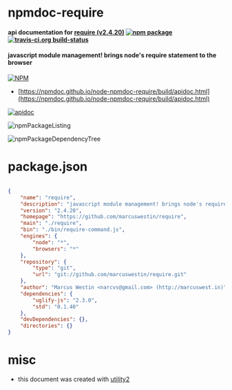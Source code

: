 # npmdoc-require

#### api documentation for  [require (v2.4.20)](https://github.com/marcuswestin/require)  [![npm package](https://img.shields.io/npm/v/npmdoc-require.svg?style=flat-square)](https://www.npmjs.org/package/npmdoc-require) [![travis-ci.org build-status](https://api.travis-ci.org/npmdoc/node-npmdoc-require.svg)](https://travis-ci.org/npmdoc/node-npmdoc-require)

#### javascript module management! brings node's require statement to the browser

[![NPM](https://nodei.co/npm/require.png?downloads=true&downloadRank=true&stars=true)](https://www.npmjs.com/package/require)

- [https://npmdoc.github.io/node-npmdoc-require/build/apidoc.html](https://npmdoc.github.io/node-npmdoc-require/build/apidoc.html)

[![apidoc](https://npmdoc.github.io/node-npmdoc-require/build/screenCapture.buildCi.browser.%252Ftmp%252Fbuild%252Fapidoc.html.png)](https://npmdoc.github.io/node-npmdoc-require/build/apidoc.html)

![npmPackageListing](https://npmdoc.github.io/node-npmdoc-require/build/screenCapture.npmPackageListing.svg)

![npmPackageDependencyTree](https://npmdoc.github.io/node-npmdoc-require/build/screenCapture.npmPackageDependencyTree.svg)



# package.json

```json

{
    "name": "require",
    "description": "javascript module management! brings node's require statement to the browser",
    "version": "2.4.20",
    "homepage": "https://github.com/marcuswestin/require",
    "main": "./require",
    "bin": "./bin/require-command.js",
    "engines": {
        "node": "*",
        "browsers": "*"
    },
    "repository": {
        "type": "git",
        "url": "git://github.com/marcuswestin/require.git"
    },
    "author": "Marcus Westin <narcvs@gmail.com> (http://marcuswest.in)",
    "dependencies": {
        "uglify-js": "2.3.0",
        "std": "0.1.40"
    },
    "devDependencies": {},
    "directories": {}
}
```



# misc
- this document was created with [utility2](https://github.com/kaizhu256/node-utility2)
